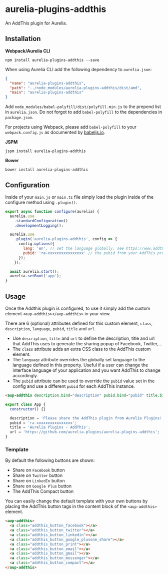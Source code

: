 # aurelia-plugins-addthis

An AddThis plugin for Aurelia.

## Installation

**Webpack/Aurelia CLI**

```shell
npm install aurelia-plugins-addthis --save
```

When using Aurelia CLI add the following dependency to `aurelia.json`:

```json
{
  "name": "aurelia-plugins-addthis",
  "path": "../node_modules/aurelia-plugins-addthis/dist/amd",
  "main": "aurelia-plugins-addthis"
}
```

Add `node_modules/babel-polyfill/dist/polyfill.min.js` to the prepend list in `aurelia.json`. Do not forgot to add `babel-polyfill` to the dependencies in `package.json`.

For projects using Webpack, please add `babel-polyfill` to your `webpack.config.js` as documented by [babeljs.io](https://babeljs.io/docs/usage/polyfill/#usage-in-node--browserify--webpack).

**JSPM**

```shell
jspm install aurelia-plugins-addthis
```

**Bower**

```shell
bower install aurelia-plugins-addthis
```

## Configuration

Inside of your `main.js` or `main.ts` file simply load the plugin inside of the configure method using `.plugin()`.

```javascript
export async function configure(aurelia) {
  aurelia.use
    .standardConfiguration()
    .developmentLogging();

  aurelia.use
    .plugin('aurelia-plugins-addthis', config => {
      config.options({
        lang: 'en', // set the language globally, see https://www.addthis.com/academy/localization
        pubid: 'ra-xxxxxxxxxxxxxxxx' // the pubid from your AddThis project
      });
    });

  await aurelia.start();
  aurelia.setRoot('app');
}
```

## Usage

Once the Addthis plugin is configured, to use it simply add the custom element `<aup-addthis></aup-addthis>` in your view.
 
There are 6 (optional) attributes defined for this custom element, `class`, `description`, `language`, `pubid`, `title` and `url`.

* Use `description`, `title` and `url` to define the description, title and url that AddThis uses to generate the sharing popup of Facebook, Twitter,&hellip;
* The `class` attribute adds an extra CSS class to the AddThis custom element.
* The `language` attribute overrides the globally set language to the language defined in this property. Useful if a user can change the interface language of your application and you want AddThis to change accordingly.
* The `pubid` attribute can be used to override the `pubid` value set in the config and use a different `pubid` for each AddThis instance.   

```html
<aup-addthis description.bind="description" pubid.bind="pubid" title.bind="title" url.bind="url"></aup-addthis>
```

```javascript
export class App {
  constructor() {}

  description = 'Please share the AddThis plugin from Aurelia Plugins!';
  pubid = 'ra-xxxxxxxxxxxxxxxx';
  title = 'Aurelia Plugins - AddThis';
  url = 'https://github.com/aurelia-plugins/aurelia-plugins-addthis';
}
```

### Template

By default the following buttons are shown:

* Share on `Facebook` button
* Share on `Twitter` button
* Share on `LinkedIn` button
* Share on `Google Plus` button
* The AddThis Compact button

You can easily change the default template with your own buttons by placing the AddThis button tags in the content block of the `<aup-addthis>` element. 

```html
<aup-addthis>
  <a class="addthis_button_facebook"></a>
  <a class="addthis_button_twitter"></a>
  <a class="addthis_button_linkedin"></a>
  <a class="addthis_button_google_plusone_share"></a>
  <a class="addthis_button_print"></a>
  <a class="addthis_button_email"></a>
  <a class="addthis_button_gmail"></a>
  <a class="addthis_button_messenger"></a>
  <a class="addthis_button_compact"></a>
</aup-addthis>
```